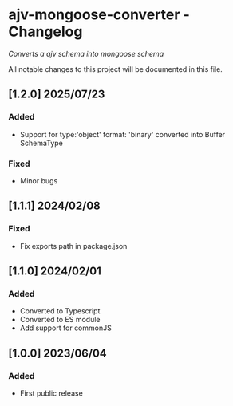 # ajv-mongoose-converter - Changelog

_Converts a ajv schema into mongoose schema_

All notable changes to this project will be documented in this file.

## [1.2.0] 2025/07/23

### Added

- Support for type:'object' format: 'binary' converted into Buffer SchemaType

### Fixed

- Minor bugs

## [1.1.1] 2024/02/08

### Fixed

- Fix exports path in package.json

## [1.1.0] 2024/02/01

### Added

- Converted to Typescript
- Converted to ES module
- Add support for commonJS

## [1.0.0] 2023/06/04

### Added

- First public release

